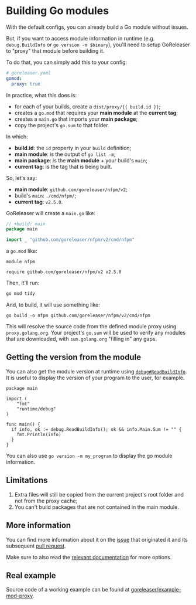 # Building Go modules

With the default configs, you can already build a Go module without issues.

But, if you want to access module information in runtime (e.g. `debug.BuildInfo` or `go version -m $binary`), you'll
need to setup GoReleaser to "proxy" that module before building it.

To do that, you can simply add this to your config:

```yaml
# goreleaser.yaml
gomod:
  proxy: true
```

In practice, what this does is:

- for each of your builds, create a `dist/proxy/{{ build.id }}`;
- creates a `go.mod` that requires your __main module__ at the __current tag__;
- creates a `main.go` that imports your __main package__;
- copy the project's `go.sum` to that folder.

In which:

- __build.id__: the `id` property in your `build` definition;
- __main module__: is the output of `go list -m`;
- __main package__: is the __main module__ + your build's `main`;
- __current tag__: is the tag that is being built.

So, let's say:

- __main module__: `github.com/goreleaser/nfpm/v2`;
- build's `main`: `./cmd/nfpm/`;
- __current tag__: `v2.5.0`.

GoReleaser will create a `main.go` like:

```go
// +build: main
package main

import _ "github.com/goreleaser/nfpm/v2/cmd/nfpm"
```

a `go.mod` like:

```
module nfpm

require github.com/goreleaser/nfpm/v2 v2.5.0
```

Then, it'll run:

```sh
go mod tidy
```

And, to build, it will use something like:

```shell
go build -o nfpm github.com/goreleaser/nfpm/v2/cmd/nfpm
```

This will resolve the source code from the defined module proxy using `proxy.golang.org`.
Your project's `go.sum` will be used to verify any modules that are downloaded, with `sum.golang.org` "filling in" any gaps.

## Getting the version from the module

You can also get the module version at runtime using [`debug#ReadBuildInfo`](https://pkg.go.dev/runtime/debug#ReadBuildInfo).
It is useful to display the version of your program to the user, for example.

```golang
package main

import (
	"fmt"
	"runtime/debug"
)

func main() {
  if info, ok := debug.ReadBuildInfo(); ok && info.Main.Sum != "" {
    fmt.Println(info)
  }
}
```

You can also use `go version -m my_program` to display the go module information.

## Limitations

1. Extra files will still be copied from the current project's root folder and not from the proxy cache;
1. You can't build packages that are not contained in the main module.

## More information

You can find more information about it on the [issue][issue] that originated it and its subsequent [pull request][pr].

Make sure to also read the [relevant documentation][docs] for more options.

[issue]: https://github.com/goreleaser/goreleaser/issues/1354
[pr]: https://github.com/goreleaser/goreleaser/pull/2129
[docs]: /customization/verifiable_builds/

## Real example

Source code of a working example can be found at [goreleaser/example-mod-proxy](https://github.com/goreleaser/example-mod-proxy).
